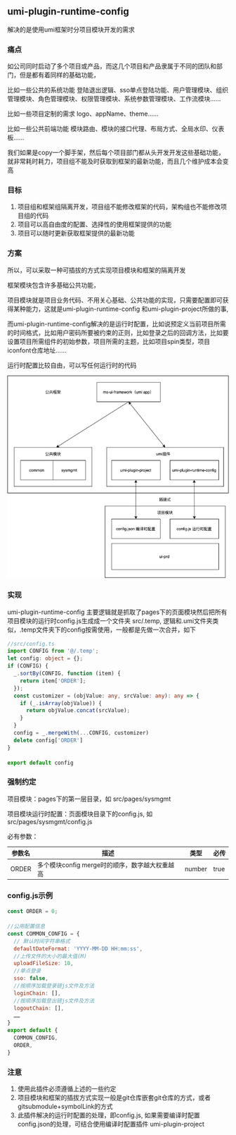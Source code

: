 ## umi-plugin-runtime-config

解决的是使用umi框架时分项目模块开发的需求

### 痛点

如公司同时启动了多个项目或产品，而这几个项目和产品隶属于不同的团队和部门，但是都有着同样的基础功能，

比如一些公共的系统功能
登陆退出逻辑、sso单点登陆功能、用户管理模块、组织管理模块、角色管理模块、权限管理模块、系统参数管理模块、工作流模块……

比如一些项目定制的需求
logo、appName、theme……

比如一些公共前端功能
模块路由、模块的接口代理、布局方式、全局水印、仪表板……

我们如果是copy一个脚手架，然后每个项目部门都从头开发开发这些基础功能，就非常耗时耗力，项目组不能及时获取到框架的最新功能，而且几个维护成本会变高

### 目标
1. 项目组和框架组隔离开发，项目组不能修改框架的代码，架构组也不能修改项目组的代码
2. 项目可以高自由度的配置、选择性的使用框架提供的功能
3. 项目可以随时更新获取框架提供的最新功能

### 方案
所以，可以采取一种可插拔的方式实现项目模块和框架的隔离开发

框架模块包含许多基础公共功能，

项目模块就是项目业务代码、不用关心基础、公共功能的实现，只需要配置即可获得某种能力，这就是umi-plugin-runtime-config 和umi-plugin-project所做的事, 

而umi-plugin-runtime-config解决的是运行时配置，比如说预定义当前项目所需的时间格式，比如用户密码所要被约束的正则，比如登录之后的回调方法，比如要设置项目所需组件的初始参数，项目所需的主题，比如项目spin类型，项目iconfont仓库地址……

运行时配置比较自由，可以写任何运行时的代码

![可插拔式项目模块](./assets/1.png)

### 实现
umi-plugin-runtime-config 主要逻辑就是抓取了pages下的页面模块然后把所有项目模块的运行时config.js生成成一个文件夹 src/.temp, 逻辑和.umi文件夹类似，.temp文件夹下的config按需使用，一般都是先做一次合并，如下

```ts
//src/config.ts
import CONFIG from '@/.temp';
let config: object = {};
if (CONFIG) {
  _.sortBy(CONFIG, function (item) {
    return item['ORDER'];
  });
  const customizer = (objValue: any, srcValue: any): any => {
    if (_.isArray(objValue)) {
      return objValue.concat(srcValue);
    }
  }
  config = _.mergeWith(...CONFIG, customizer)
  delete config['ORDER']
}

export default config
```



### 强制约定
项目模块：pages下的第一层目录，如 src/pages/sysmgmt

项目模块运行时配置：页面模块目录下的config.js, 如src/pages/sysmgmt/config.js

必有参数：

| 参数名 | 描述                                           | 类型   | 必传 |
| ------ | ---------------------------------------------- | ------ | ---- |
| ORDER  | 多个模块config merge时的顺序，数字越大权重越高 | number | true |





### config.js示例
``` js
const ORDER = 0;

//公用配置信息
const COMMON_CONFIG = {
  // 默认时间字符串格式
  defaultDateFormat: 'YYYY-MM-DD HH:mm:ss',
  //上传文件的大小的最大值(M)
  uploadFileSize: 10,
  //单点登录
  sso: false,
  //按顺序加载登录链js文件及方法
  loginChain: [],
  //按顺序加载登出链js文件及方法
  logoutChain: [],
  ……
}
export default {
  COMMON_CONFIG,
  ORDER,
}

```

### 注意
1. 使用此插件必须遵循上述的一些约定
2. 项目模块和框架的插拔方式实现一般是git仓库嵌套git仓库的方式，或者gitsubmodule+symbolLink的方式
3. 此插件解决的运行时配置的处理，即config.js, 如果需要编译时配置config.json的处理，可结合使用编译时配置插件 umi-plugin-project


